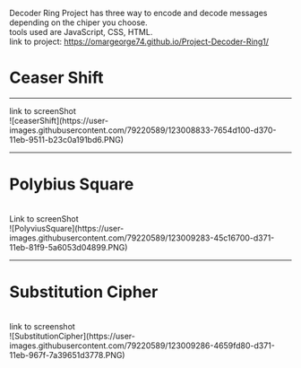 Decoder Ring Project has three way to encode and decode messages depending on the chiper you choose.
<br>
tools used are JavaScript, CSS, HTML.
<br>
link to project: https://omargeorge74.github.io/Project-Decoder-Ring1/
<br>
<h1>Ceaser Shift</h1>
<hr>
link to screenShot
<br>
![ceaserShift](https://user-images.githubusercontent.com/79220589/123008833-7654d100-d370-11eb-9511-b23c0a191bd6.PNG)
<hr>
<h1>Polybius Square</h1>
<br>
Link to screenShot
<br>
![PolyviusSquare](https://user-images.githubusercontent.com/79220589/123009283-45c16700-d371-11eb-81f9-5a6053d04899.PNG)
<hr>
<h1>Substitution Cipher</h1>
<br>
link to screenshot
<br>
![SubstitutionCipher](https://user-images.githubusercontent.com/79220589/123009286-4659fd80-d371-11eb-967f-7a39651d3778.PNG)
